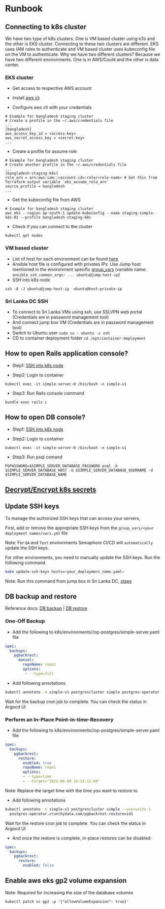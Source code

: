 # Runbook

## Connecting to k8s cluster
We have two type of k8s clusters. One is VM based cluster using k3s and the other is EKS cluster. Connecting to these two clusters are different.
EKS uses IAM roles to authenticate and VM based cluster uses kubeconfig file on the VM to authenticate.
Why we have two different clusters? Because we have two different environments. One is in AWS/Could and the other is data center.

### EKS cluster
- Get access to respective AWS account

- Install [aws cli](https://docs.aws.amazon.com/cli/latest/userguide/install-cliv2.html)

- Configure aws cli with your credentials
```
# Example for bangladesh staging cluster
# Create a profile in the ~/.aws/credentials file
...
[bangladesh]
aws_access_key_id = <access-key>
aws_secret_access_key = <secret-key>
...
```

- Create a profile for assume role
```
# Example for bangladesh staging cluster
# Create another profile in the ~/.aws/credentials file
...
[bangladesh-staging-k8s]
role_arn = arn:aws:iam::<account-id>:role/<role-name> # Get this from Terraform output variable `eks_assume_role_arn`
source_profile = bangladesh
...
```

- Get the kubeconfig file from AWS
```
# Example for bangladesh staging cluster
aws eks --region ap-south-1 update-kubeconfig --name staging-simple-k8s-01 --profile bangladesh-staging-k8s
```

- Check if you can connect to the cluster
```
kubectl get nodes
```

### VM based cluster
- List of host for each environment can be found [here](../ansible/hosts/)
- Ansible host file is configured with privates IPs. Use Jump host mentioned in the environment specific [group_vars](../ansible/group_vars/) (variable name: `ansible_ssh_common_args: ... ubuntu@jump-host-ip`)
- SSH into k8s node
```
ssh -A -J ubuntu@jump-host-ip  ubuntu@host-private-ip
```

### Sri Lanka DC SSH
- To connect to Sri Lanka VMs using ssh, use SSLVPN web portal (Credentials are in password management tool)
- And connect jump box VM (Credentials are in password management tool)
- Switch to Ubuntu user `sudo su - ubuntu -c zsh`
- CD to container deployment folder `cd /opt/container-deployment`

## How to open Rails application console?

- Step1: [SSH into k8s node](#connect-to-k8s-cluster)

- Step2: Login to container
```
kubectl exec -it simple-server-0 /bin/bash -n simple-v1
```

- Step3: Run Rails console command
```
bundle exec rails c
```

## How to open DB console?

- Step1: [SSH into k8s node](#ssh)

- Step2: Login to container
```
kubectl exec -it simple-server-0 /bin/bash -n simple-v1
```

- Step3: Run psql comand
```
PGPASSWORD=$SIMPLE_SERVER_DATABASE_PASSWORD psql -h $SIMPLE_SERVER_DATABASE_HOST -U $SIMPLE_SERVER_DATABASE_USERNAME -d $SIMPLE_SERVER_DATABASE_NAME
```

## [Decrypt/Encrypt k8s secrets](./SecretManagement.md)

## Update SSH keys

To manage the authorized SSH keys that can access your servers,

First, add or remove the appropriate SSH keys from the `group_vars/<your deployment name>/vars.yml` file

Note: For `QA` and `Test` environments Semaphore CI/CD will `automatically` update the SSH keys.

For other environments, you need to manually update the SSH keys.
Run the following command.

```bash
make update-ssh-keys hosts=<your_deployment_name.yaml>
```

Note: Run this command from jump box in Sri Lanka DC, [steps](#sri-lanka-dc-ssh)

## DB backup and restore

Reference docs: [DB backup](https://access.crunchydata.com/documentation/postgres-operator/5.2.0/tutorial/backup-management/) | [DB restore](https://access.crunchydata.com/documentation/postgres-operator/5.2.0/tutorial/disaster-recovery/)

### One-Off Backup
- Add the following to k8s/environments/<env>/op-postgres/simple-server.yaml file
```yaml
spec:
  backups:
    pgbackrest:
      manual:
        repoName: repo1
        options:
         - --type=full
```

- Add following annotations
```bash
kubectl annotate -n simple-v1 postgrescluster simple postgres-operator.crunchydata.com/pgbackrest-backup="$(date)"
```
Wait for the backup cron job to complete. You can check the status in Argocd UI

### Perform an In-Place Point-in-time-Recovery
- Add the following to k8s/environments/<env>/op-postgres/simple-server.yaml file
```yaml
spec:
  backups:
    pgbackrest:
      restore:
        enabled: true
        repoName: repo1
        options:
        - --type=time
        - --target="2021-06-09 14:15:11-04"
```
Note: Replace the target time with the time you want to restore to

- Add following annotations
```bash
kubectl annotate -n simple-v1 postgrescluster simple --overwrite \
  postgres-operator.crunchydata.com/pgbackrest-restore=id1
```
Wait for the restore cron job to complete. You can check the status in Argocd UI

- And once the restore is complete, in-place restores can be disabled:
```yaml
spec:
  backups:
    pgbackrest:
      restore:
        enabled: false
```

## Enable aws eks gp2 volume expansion
Note: Required for increasing the size of the database volumes
```
kubectl patch sc gp2 -p '{"allowVolumeExpansion": true}'
```
